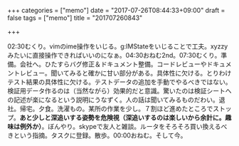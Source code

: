 +++
categories = ["memo"]
date = "2017-07-26T08:44:33+09:00"
draft = false
tags = ["memo"]
title = "201707260843"

+++

02:30むくり。vimのime操作をいじる。g:IMStateをいじることで工夫。xyzzyみたいに直接操作できればいいのになぁ。04:30おねむ2nd。07:30むくり。準備。会社へ。ひたすらバグ修正＆ドキュメント整備。コードレビューやドキュメントレビュー。聞いてみると確かに甘い部分がある。具体性に欠ける。とりわけテスト結果の具体性に欠ける。テストデータの追加を手動でやるべきではない。検証用データ作るのは（当然ながら）効果的だと意識。驚いたのは検証シートへの記述が楽になるという説明にうなずく。人の話は聞いてみるものだわい。退社。帰宅。夕食。洗濯もの。某所の作業を少し。７割ほど進めたところでストップ。**あと少しと深追いする姿勢を危険視（深追いするのは楽しいから余計に。趣味は例外か）**。ぼんやり。skypeで友人と雑談。ルータをそろそろ買い換えるべきという指摘。タスクに登録。散歩。00:00おねむ。そして今。
